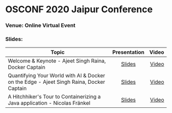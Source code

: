 # OSCONF 2020 Jaipur Conference

### Venue: Online Virtual Event


### Slides:


| Topic        | Presentation          | Video  |
| ------------- |:-------------:| -----:|
| Welcome & Keynote - Ajeet Singh Raina, Docker Captain| [Slides](https://www.slideshare.net/ajeetraina/keynote-slides-ajeet-singh-raina-osconf-2020-hyderabad) | [Video]() |
| Quantifying Your World with AI & Docker on the Edge  - Ajeet Singh Raina, Docker Captain| [Slides](https://www.slideshare.net/ajeetraina/quantifying-your-world-with-ai-docker-on-the-edge-osconf-2020-jaipur) | [Video]() |
| A Hitchhiker's Tour to Containerizing a Java application  - Nicolas Fränkel | [Slides](https://www.slideshare.net/nfrankel/osconf-jaipur-a-hitchhikers-tour-to-containerizing-a-java-application) | [Video]() |

